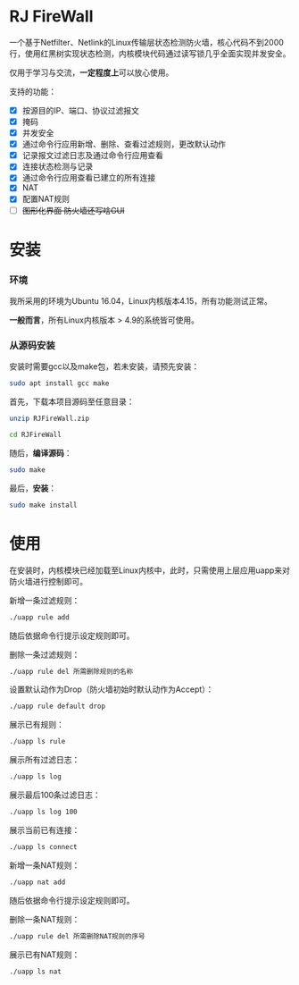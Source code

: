 # RJ FireWall

一个基于Netfilter、Netlink的Linux传输层状态检测防火墙，核心代码不到2000行，使用红黑树实现状态检测，内核模块代码通过读写锁几乎全面实现并发安全。

仅用于学习与交流，**一定程度上**可以放心使用。

支持的功能：
- [x] 按源目的IP、端口、协议过滤报文
- [x] 掩码
- [x] 并发安全
- [x] 通过命令行应用新增、删除、查看过滤规则，更改默认动作
- [x] 记录报文过滤日志及通过命令行应用查看
- [x] 连接状态检测与记录
- [x] 通过命令行应用查看已建立的所有连接
- [x] NAT
- [x] 配置NAT规则
- [ ] ~~图形化界面 防火墙还写啥GUI~~

# 安装

### 环境

我所采用的环境为Ubuntu 16.04，Linux内核版本4.15，所有功能测试正常。

**一般而言**，所有Linux内核版本 > 4.9的系统皆可使用。

### 从源码安装

安装时需要gcc以及make包，若未安装，请预先安装：
```bash
sudo apt install gcc make
```

首先，下载本项目源码至任意目录：
```bash
unzip RJFireWall.zip

cd RJFireWall
```

随后，**编译源码**：
```bash
sudo make
```

最后，**安装**：
```bash
sudo make install
```

# 使用

在安装时，内核模块已经加载至Linux内核中，此时，只需使用上层应用uapp来对防火墙进行控制即可。

新增一条过滤规则：
```bash
./uapp rule add
```
随后依据命令行提示设定规则即可。

删除一条过滤规则：
```bash
./uapp rule del 所需删除规则的名称
```

设置默认动作为Drop（防火墙初始时默认动作为Accept）：
```bash
./uapp rule default drop
```

展示已有规则：
```bash
./uapp ls rule
```

展示所有过滤日志：
```bash
./uapp ls log
```

展示最后100条过滤日志：
```bash
./uapp ls log 100
```

展示当前已有连接：
```bash
./uapp ls connect
```

新增一条NAT规则：
```bash
./uapp nat add
```
随后依据命令行提示设定规则即可。

删除一条NAT规则：
```bash
./uapp rule del 所需删除NAT规则的序号
```

展示已有NAT规则：
```bash
./uapp ls nat
```